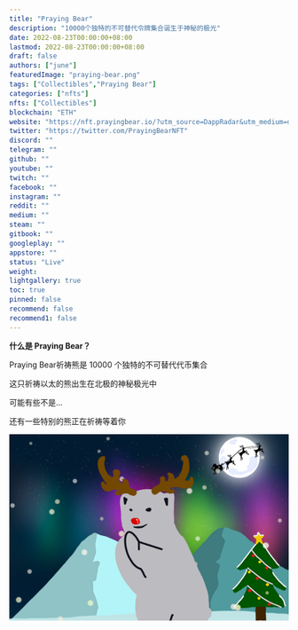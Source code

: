 ```yaml
---
title: "Praying Bear"
description: "10000个独特的不可替代令牌集合诞生于神秘的极光"
date: 2022-08-23T00:00:00+08:00
lastmod: 2022-08-23T00:00:00+08:00
draft: false
authors: ["june"]
featuredImage: "praying-bear.png"
tags: ["Collectibles","Praying Bear"]
categories: ["nfts"]
nfts: ["Collectibles"]
blockchain: "ETH"
website: "https://nft.prayingbear.io/?utm_source=DappRadar&utm_medium=deeplink&utm_campaign=visit-website"
twitter: "https://twitter.com/PrayingBearNFT"
discord: ""
telegram: ""
github: ""
youtube: ""
twitch: ""
facebook: ""
instagram: ""
reddit: ""
medium: ""
steam: ""
gitbook: ""
googleplay: ""
appstore: ""
status: "Live"
weight: 
lightgallery: true
toc: true
pinned: false
recommend: false
recommend1: false
---
```


**什么是 Praying Bear？**

Praying Bear祈祷熊是 10000 个独特的不可替代代币集合

这只祈祷以太的熊出生在北极的神秘极光中

可能有些不是...

还有一些特别的熊正在祈祷等着你

![祈祷熊](77.png)